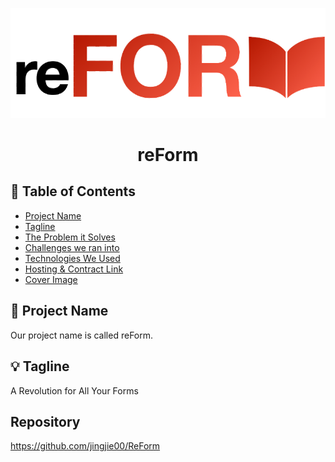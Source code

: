 <p align="center">
  <a href="" rel="noopener">
 <img src="./logo.png" alt="reForm"></a>
</p>
<h1 align="center">reForm</h1>


## 📝 Table of Contents

- [Project Name](#project_name)
- [Tagline](#tagline)
- [The Problem it Solves](#problem)
- [Challenges we ran into](#challenges)
- [Technologies We Used](#tech)
- [Hosting & Contract Link](#link)
- [Cover Image](cover_img)

## 🧐 Project Name <a id = "project_name"></a>

Our project name is called reForm.

## 💡 Tagline <a id = "tagline"></a>

A Revolution for All Your Forms

## Repository
https://github.com/jingjie00/ReForm

